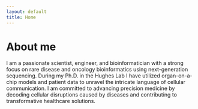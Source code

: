 ```yaml
---
layout: default
title: Home
---
```


# About me

I am a passionate scientist, engineer, and bioinformatician with a strong focus on rare disease and oncology bioinformatics using next-generation sequencing. During my Ph.D. in the Hughes Lab I have utilized organ-on-a-chip models and patient data to unravel the intricate language of cellular communication. I am committed to advancing precision medicine by decoding cellular disruptions caused by diseases and contributing to transformative healthcare solutions.
